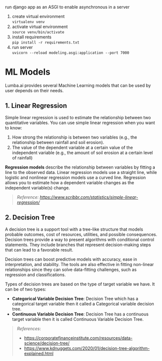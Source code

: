 run django app as an ASGI to enable asynchronous in a server

1. create virtual environment  
`virtualenv venv`  
2. activate virtual environment  
`source venv/bin/activate`  
3. install requirements    
`pip install -r requirements.txt`  
4. run server  
`uvicorn --reload modeling.asgi:application --port 7000`

# ML Models
Lumba.ai provides several Machine Learning models that can be used by user depends on their needs.
## 1. Linear Regression
Simple linear regression is used to estimate the relationship between two quantitative variables. You can use simple linear regression when you want to know:
1. How strong the relationship is between two variables (e.g., the relationship between rainfall and soil erosion).
2. The value of the dependent variable at a certain value of the independent variable (e.g., the amount of soil erosion at a certain level of rainfall)
   
**Regression models** describe the relationship between variables by fitting a line to the observed data. Linear regression models use a straight line, while logistic and nonlinear regression models use a curved line. Regression allows you to estimate how a dependent variable changes as the independent variable(s) change.

> *Reference: https://www.scribbr.com/statistics/simple-linear-regression/*

## 2. Decision Tree
A decision tree is a support tool with a tree-like structure that models probable outcomes, cost of resources, utilities, and possible consequences. Decision trees provide a way to present algorithms with conditional control statements. They include branches that represent decision-making steps that can lead to a favorable result.

Decision trees can boost predictive models with accuracy, ease in interpretation, and stability. The tools are also effective in fitting non-linear relationships since they can solve data-fitting challenges, such as regression and classifications.

Types of decision trees are based on the type of target variable we have. It can be of two types:

* **Categorical Variable Decision Tree**: Decision Tree which has a categorical target variable then it called a Categorical variable decision tree.
* **Continuous Variable Decision Tree**: Decision Tree has a continuous target variable then it is called Continuous Variable Decision Tree.

> *References*:
> * https://corporatefinanceinstitute.com/resources/data-science/decision-tree/
> * https://www.kdnuggets.com/2020/01/decision-tree-algorithm-explained.html
